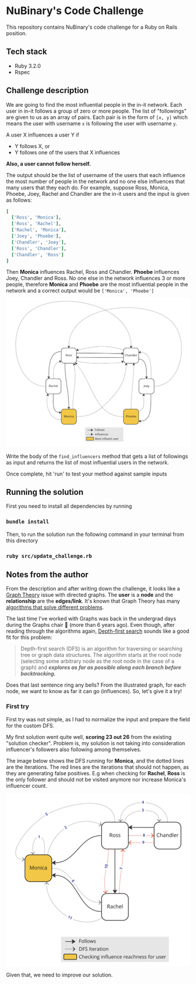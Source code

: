 # NuBinary's Code Challenge

This repository contains NuBinary's code challenge for a Ruby on Rails position.

## Tech stack

- Ruby 3.2.0
- Rspec

## Challenge description

We are going to find the most influential people in the in-it network. Each user in in-it follows a group of zero or
more people. The list of "followings" are given to us as an array of pairs. Each pair is in the form of `[x, y]` which
means the user with username `x` is following the user with username `y`.

A user X influences a user Y if
- Y follows X, or
- Y follows one of the users that X influences

**Also, a user cannot follow herself.**

The output should be the list of username of the users that each influence the most number of people in the network and
no one else influences that many users that they each do. For example, suppose Ross, Monica, Phoebe, Joey, Rachel and
Chandler are the in-it users and the input is given as follows:

```ruby
[
  ['Ross', 'Monica'],
  ['Ross', 'Rachel'],
  ['Rachel', 'Monica'],
  ['Joey', 'Phoebe'],
  ['Chandler', 'Joey'],
  ['Ross', 'Chandler'],
  ['Chandler', 'Ross']
]
```

Then **Monica** influences Rachel, Ross and Chandler. **Phoebe** influences Joey, Chandler and Ross. No one else in the
network influences 3 or more people, therefore **Monica** and **Phoebe** are the most influential people in the network
and a correct output would be `['Monica', 'Phoebe']`

![followers_illustration.png](imgs%2Ffollowers_illustration.png)

Write the body of the `find_influencers` method that gets a list of followings as input and returns the list of most
influential users in the network.

Once complete, hit 'run' to test your method against sample inputs

## Running the solution


First you need to install all dependencies by running
### `bundle install`

Then, to run the solution run the following command in your terminal from this directory
### `ruby src/update_challenge.rb`

## Notes from the author

From the description and after writing down the challenge, it looks like a [Graph Theory][GF] issue with directed graphs.
The **user** is a **node** and the **relationship** are the **edges/link**.
It's known that Graph Theory has many [algorithms that solve different problems][Algorithms].

The last time I've worked with Graphs was back in the undergrad days during the Graphs chair 🥲 (more than 6 years ago).
Even though, after reading through the algorithms again, [Depth-first search][DFS] sounds like a good fit for this
problem:

> Depth-first search (DFS) is an algorithm for traversing or searching tree or graph data structures.
> The algorithm starts at the root node (selecting some arbitrary node as the root node in the case of a graph) and
> **_explores as far as possible along each branch before backtracking._**

Does that last sentence ring any bells? From the illustrated graph, for each node, we want to know
as far it can go (influences). So, let's give it a try!

### First try

First try was not simple, as I had to normalize the input and prepare the field for
the custom DFS.

My first solution went quite well, **scoring 23 out 26** from the existing "solution checker".
Problem is, my solution is not taking into consideration influencer's followers also
following among themselves.

The image below shows the DFS running for **Monica**, and the dotted lines are the iterations.
The red lines are the iterations that should not happen, as they are generating false positives.
E.g when checking for **Rachel**, **Ross** is the only follower and should not be visited anymore
nor increase Monica's influencer count.

![first_solution.png](imgs%2Ffirst_solution.png)

Given that, we need to improve our solution.

[Algorithms]:https://en.wikipedia.org/wiki/Graph_theory#Algorithms
[DFS]:https://en.wikipedia.org/wiki/Depth-first_search
[GF]:https://en.wikipedia.org/wiki/Graph_theory